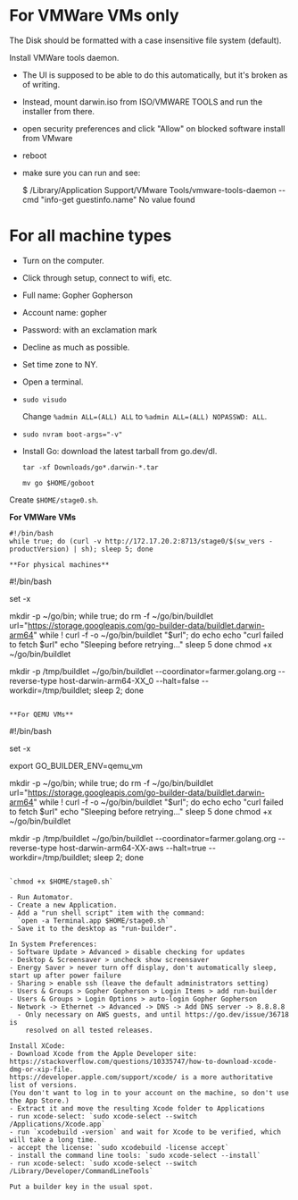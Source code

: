 # For VMWare VMs only #

The Disk should be formatted with a case insensitive file system (default).

Install VMWare tools daemon.

  - The UI is supposed to be able to do this automatically, but it's broken as of writing.
  - Instead, mount darwin.iso from ISO/VMWARE TOOLS and run the installer from there.
  - open security preferences and click "Allow" on blocked software install from VMware
  - reboot
  - make sure you can run and see:

    $ /Library/Application Support/VMware Tools/vmware-tools-daemon --cmd "info-get guestinfo.name"
    No value found

# For all machine types

- Turn on the computer.
- Click through setup, connect to wifi, etc.
- Full name: Gopher Gopherson
- Account name: gopher
- Password: with an exclamation mark
- Decline as much as possible.
- Set time zone to NY.
- Open a terminal.
- `sudo visudo`

  Change  `%admin ALL=(ALL) ALL` to `%admin ALL=(ALL) NOPASSWD: ALL`.

- `sudo nvram boot-args="-v"`

- Install Go: download the latest tarball from go.dev/dl.

  `tar -xf Downloads/go*.darwin-*.tar`

  `mv go $HOME/goboot`

Create `$HOME/stage0.sh`.

**For VMWare VMs**
```
#!/bin/bash
while true; do (curl -v http://172.17.20.2:8713/stage0/$(sw_vers -productVersion) | sh); sleep 5; done

**For physical machines**
```
#!/bin/bash

set -x

mkdir -p ~/go/bin;
while true; do
  rm -f ~/go/bin/buildlet
  url="https://storage.googleapis.com/go-builder-data/buildlet.darwin-arm64"
  while ! curl -f -o ~/go/bin/buildlet "$url"; do
      echo
      echo "curl failed to fetch $url"
      echo "Sleeping before retrying..."
      sleep 5
  done
  chmod +x ~/go/bin/buildlet

  mkdir -p /tmp/buildlet
  ~/go/bin/buildlet --coordinator=farmer.golang.org --reverse-type host-darwin-arm64-XX_0 --halt=false --workdir=/tmp/buildlet;
   sleep 2;
done
```

**For QEMU VMs**
```
#!/bin/bash

set -x

export GO_BUILDER_ENV=qemu_vm

mkdir -p ~/go/bin;
while true; do
  rm -f ~/go/bin/buildlet
  url="https://storage.googleapis.com/go-builder-data/buildlet.darwin-arm64"
  while ! curl -f -o ~/go/bin/buildlet "$url"; do
      echo
      echo "curl failed to fetch $url"
      echo "Sleeping before retrying..."
      sleep 5
  done
  chmod +x ~/go/bin/buildlet

  mkdir -p /tmp/buildlet
  ~/go/bin/buildlet --coordinator=farmer.golang.org --reverse-type host-darwin-arm64-XX-aws --halt=true --workdir=/tmp/buildlet;
   sleep 2;
done
```

`chmod +x $HOME/stage0.sh`

- Run Automator.
- Create a new Application.
- Add a "run shell script" item with the command:
  `open -a Terminal.app $HOME/stage0.sh`
- Save it to the desktop as "run-builder".

In System Preferences:
- Software Update > Advanced > disable checking for updates
- Desktop & Screensaver > uncheck show screensaver
- Energy Saver > never turn off display, don't automatically sleep, start up after power failure
- Sharing > enable ssh (leave the default administrators setting)
- Users & Groups > Gopher Gopherson > Login Items > add run-builder
- Users & Groups > Login Options > auto-login Gopher Gopherson
- Network -> Ethernet -> Advanced -> DNS -> Add DNS server -> 8.8.8.8
  - Only necessary on AWS guests, and until https://go.dev/issue/36718 is
    resolved on all tested releases.

Install XCode:
- Download Xcode from the Apple Developer site:
https://stackoverflow.com/questions/10335747/how-to-download-xcode-dmg-or-xip-file.
https://developer.apple.com/support/xcode/ is a more authoritative list of versions.
(You don't want to log in to your account on the machine, so don't use the App Store.)
- Extract it and move the resulting Xcode folder to Applications
- run xcode-select: `sudo xcode-select --switch /Applications/Xcode.app`
- run `xcodebuild -version` and wait for Xcode to be verified, which will take a long time.
- accept the license: `sudo xcodebuild -license accept`
- install the command line tools: `sudo xcode-select --install`
- run xcode-select: `sudo xcode-select --switch /Library/Developer/CommandLineTools`

Put a builder key in the usual spot.
